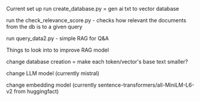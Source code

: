 Current set up
run create_database.py = gen ai txt to vector database

run the check_relevance_score.py - checks how relevant the 
documents from the db is to a given query

run query_data2.py - simple RAG for Q&A 

Things to look into to improve RAG model

change database creation = make each token/vector's base text smaller?

change LLM model (currently mistral)

change embedding model (currently sentence-transformers/all-MiniLM-L6-v2 from huggingfact)